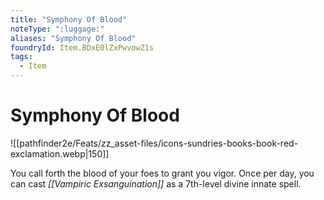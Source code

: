 ```yaml
---
title: "Symphony Of Blood"
noteType: ":luggage:"
aliases: "Symphony Of Blood"
foundryId: Item.BDxE0lZxPwvowZ1s
tags:
  - Item
---
```


# Symphony Of Blood
![[pathfinder2e/Feats/zz_asset-files/icons-sundries-books-book-red-exclamation.webp|150]]

You call forth the blood of your foes to grant you vigor. Once per day, you can cast _[[Vampiric Exsanguination]]_ as a 7th-level divine innate spell.
